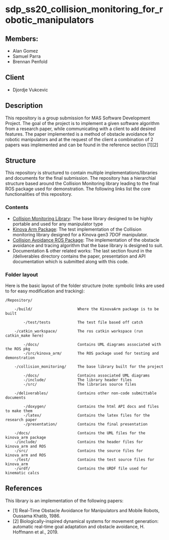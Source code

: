 # sdp_ss20_collision_monitoring_for_robotic_manipulators
## Members:
- Alan Gomez
- Samuel Parra
- Brennan Penfold

## Client
- Djordje Vukcevic

## Description
This repository is a group submission for MAS Software Development Project. The
goal of the project is to implement a given software algorithm from a research
paper, while communicating with a client to add desired features. The paper
implemented is a method of obstacle avoidance for robotic manipulators and 
at the request of the client a combination of 2 papers was implemented and can
be found in the reference section \[1\]\[2\]

## Structure
This repository is structured to contain multiple implementations/libraries and
documents for the final submission. The repository has a hierarchial structure
based around the Collision Monitoring library leading to the final ROS package
used for demonstration. The following links list the core functionalities of
this repository.

### Contents
- [Collision Monitoring Library](https://github.com/broccan/sdp_ss20_collision_monitoring_for_robotic_manipulators/blob/master/collision_monitoring/README.md):
    The base library designed to be highly portable and used for any manipulator type
- [Kinova Arm Package](https://github.com/broccan/sdp_ss20_collision_monitoring_for_robotic_manipulators/blob/master/kinova_arm_README.md):
    The test implementation of the Collision monitoring library designed for a
    Kinova gen3 7DOF manipulator.
- [Collision Avoidance ROS Package](https://github.com/broccan/sdp_ss20_collision_monitoring_for_robotic_manipulators/blob/master/catkin_workspace/README.md):
    The implementation of the obstacle avoidance and tracing algorithm that the
    base library is designed to suit.
- Documentation & other related works: 
    The last section found in the /deliverables directory contains the paper,
    presentation and API documentation which is submitted along with this code.



### Folder layout
Here is the basic layout of the folder
structure (note: symbolic links are used to for easy modification and tracking):

    /Repository/

        -/build/                    Where the KinovaArm package is to be built

            -/test/tests            The test file based off catch

        -/catkin_workspace/         The ros catkin workspace (run catkin_make here)

            -/docs/                 Contains UML diagrams associated with the ROS pkg
            -/src/kinova_arm/       The ROS package used for testing and demonstration

        -/collision_monitoring/     The base library built for the project

            -/docs/                 Contains associated UML diagrams
            -/include/              The library header files
            -/src/                  The libraries source files

        -/deliverables/             Contains other non-code submittable documents

            -/doxygen/              Contains the html API docs and files to make them
            -/latex/                Contains the latex files for the research paper
            -/presentation/         Contains the final presentation

        -/docs/                     Contains the UML files for the kinova_arm package
        -/include/                  Contains the header files for kinova_arm and ROS
        -/src/                      Contains the source files for kinova_arm and ROS
        -/test/                     Contains the test source files for kinova_arm
        -/urdf/                     Contains the URDF file used for kinematic calcs


## References
This library is an implementation of the following papers:

* [1] Real-Time Obstacle Avoidance for Manipulators and Mobile Robots, Oussama Khatib, 1986.
* [2] Biologically-inspired dynamical systems for movement generation: automatic real-time goal adaptation and obstacle avoidance, H. Hoffmann et al., 2019.
